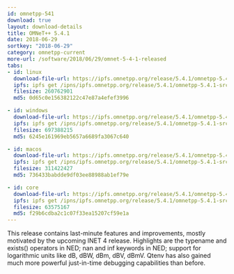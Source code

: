 ```yaml
---
id: omnetpp-541
download: true
layout: download-details
title: OMNeT++ 5.4.1
date: 2018-06-29
sortkey: "2018-06-29"
category: omnetpp-current
more-url: /software/2018/06/29/omnet-5-4-1-released
tabs:
- id: linux
  download-file-url: https://ipfs.omnetpp.org/release/5.4.1/omnetpp-5.4.1-src-linux.tgz
  ipfs: ipfs get /ipns/ipfs.omnetpp.org/release/5.4.1/omnetpp-5.4.1-src-linux.tgz
  filesize: 260762901
  md5: 0d65c0e156382122c47e87a4efef3996

- id: windows
  download-file-url: https://ipfs.omnetpp.org/release/5.4.1/omnetpp-5.4.1-src-windows.zip
  ipfs: ipfs get /ipns/ipfs.omnetpp.org/release/5.4.1/omnetpp-5.4.1-src-windows.zip
  filesize: 697388215
  md5: 6245e161969eb5657a6689fa3067c640

- id: macos
  download-file-url: https://ipfs.omnetpp.org/release/5.4.1/omnetpp-5.4.1-src-macosx.tgz
  ipfs: ipfs get /ipns/ipfs.omnetpp.org/release/5.4.1/omnetpp-5.4.1-src-macosx.tgz
  filesize: 311422427
  md5: 736433babdde9df03ee88988ab1ef79e

- id: core
  download-file-url: https://ipfs.omnetpp.org/release/5.4.1/omnetpp-5.4.1-src-core.tgz
  ipfs: ipfs get /ipns/ipfs.omnetpp.org/release/5.4.1/omnetpp-5.4.1-src-core.tgz
  filesize: 63575167
  md5: f29b6cdba2c1c07f33ea15207cf59e1a
---
```


This release contains last-minute features and improvements, mostly motivated by
the upcoming INET 4 release. Highlights are the typename and exists() operators
in NED; nan and inf keywords in NED; support for logarithmic units like dB, dBW,
dBm, dBV, dBmV. Qtenv has also gained much more powerful just-in-time debugging
capabilities than before.
